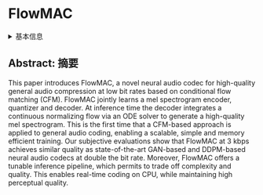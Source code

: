 # FlowMAC

<details>
<summary>基本信息</summary>

- 标题: "FlowMAC: Conditional Flow Matching for Audio Coding at Low Bit Rates"
- 作者: 
  - 01 Nicola Pia
  - 02 Martin Strauss
  - 03 Markus Multrus 
  - 04 Bernd Edler
- 链接: 
  - [ArXiv](https://arxiv.org/abs/2409.17635)
  - [Publication]() Submitted to ICASSP 2025
  - [Github]()
  - [Demo]()
- 文件: 
  - [ArXiv] #TODO
  - [Publication] #TODO

</details>

## Abstract: 摘要

This paper introduces FlowMAC, a novel neural audio codec for high-quality general audio compression at low bit rates based on conditional flow matching (CFM). 
FlowMAC jointly learns a mel spectrogram encoder, quantizer and decoder. At inference time the decoder integrates a continuous normalizing flow via an ODE solver to generate a high-quality mel spectrogram. 
This is the first time that a CFM-based approach is applied to general audio coding, enabling a scalable, simple and memory efficient training. 
Our subjective evaluations show that FlowMAC at 3 kbps achieves similar quality as state-of-the-art GAN-based and DDPM-based neural audio codecs at double the bit rate. 
Moreover, FlowMAC offers a tunable inference pipeline, which permits to trade off complexity and quality. This enables real-time coding on CPU, while maintaining high perceptual quality.

